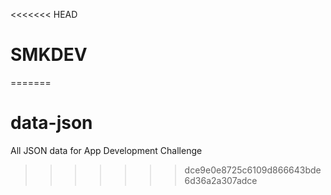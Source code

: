 <<<<<<< HEAD
# SMKDEV
=======
# data-json
All JSON data for App Development Challenge
>>>>>>> dce9e0e8725c6109d866643bde6d36a2a307adce
